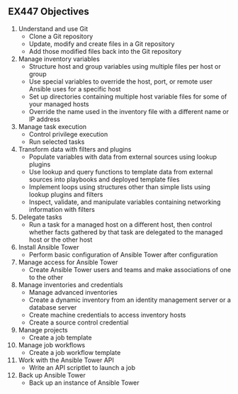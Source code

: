 ## EX447 Objectives

1. Understand and use Git
   - Clone a Git repository
   - Update, modify and create files in a Git repository
   - Add those modified files back into the Git repository
2. Manage inventory variables
   - Structure host and group variables using multiple files per host or group
   - Use special variables to override the host, port, or remote user Ansible uses for a specific host
   - Set up directories containing multiple host variable files for some of your managed hosts
   - Override the name used in the inventory file with a different name or IP address
3. Manage task execution
   - Control privilege execution
   - Run selected tasks
4. Transform data with filters and plugins
   - Populate variables with data from external sources using lookup plugins
   - Use lookup and query functions to template data from external sources into playbooks and deployed template files
   - Implement loops using structures other than simple lists using lookup plugins and filters
   - Inspect, validate, and manipulate variables containing networking information with filters
5. Delegate tasks
   - Run a task for a managed host on a different host, then control whether facts gathered by that task are delegated to   the managed host or the other host
6. Install Ansible Tower
   - Perform basic configuration of Ansible Tower after configuration
7. Manage access for Ansible Tower
   - Create Ansible Tower users and teams and make associations of one to the other
8. Manage inventories and credentials
   - Manage advanced inventories
   - Create a dynamic inventory from an identity management server or a database server
   - Create machine credentials to access inventory hosts
   - Create a source control credential
9. Manage projects
   - Create a job template
10. Manage job workflows
    - Create a job workflow template
11. Work with the Ansible Tower API
    - Write an API scriptlet to launch a job
12. Back up Ansible Tower
    - Back up an instance of Ansible Tower
